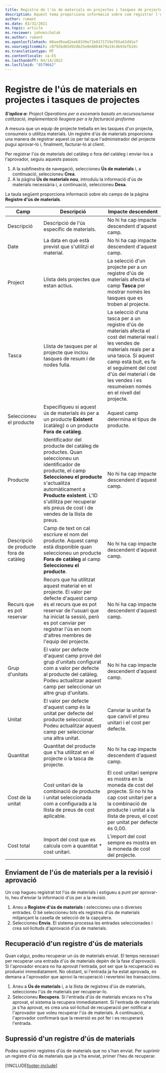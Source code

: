 ```yaml
---
title: Registre de l'ús de materials en projectes i tasques de projectes
description: Aquest tema proporciona informació sobre com registrar l'ús de materials als projectes i a les tasques de projectes.
author: rumant
ms.date: 03/31/2021
ms.topic: article
ms.reviewer: johnmichalak
ms.author: rumant
ms.openlocfilehash: 60aed9aa82eeb0339e71b0171719e765a63d91e7
ms.sourcegitcommit: c0792bd65d92db25e0e8864879a19c4b93efb10c
ms.translationtype: MT
ms.contentlocale: ca-ES
ms.lasthandoff: 04/14/2022
ms.locfileid: "8579662"
---
```

# <a name="record-material-usage-on-projects-and-project-tasks"></a>Registre de l'ús de materials en projectes i tasques de projectes

_**S'aplica a:** Project Operations per a escenaris basats en recursos/sense cotització, implementació lleugera per a la facturació proforma_

A mesura que un equip de projecte treballa en les tasques d'un projecte, consumeix o utilitza materials. Un registre d'ús de materials proporciona una manera de registrar aquest ús per tal que l'administrador del projecte pugui aprovar-lo i, finalment, facturar-lo al client. 

Per registrar l'ús de materials del catàleg o fora del catàleg i enviar-los a l'aprovador, seguiu aquests passos: 

1. A la subfinestra de navegació, seleccioneu **Ús de materials** i, a continuació, seleccioneu **Crea**.
2. A la pàgina **Ús de materials nou**, introduïu la informació d'ús de materials necessària i, a continuació, seleccioneu **Desa**.

La taula següent proporciona informació sobre els camps de la pàgina **Registre d'ús de materials**. 

| **Camp** | **Descripció** | **Impacte descendent** |
| --- | --- | --- |
| Descripció | Descripció de l'ús específic de materials. | No hi ha cap impacte descendent d'aquest camp. |
| Date | La data en què està previst que s'utilitzi el material. | No hi ha cap impacte descendent d'aquest camp. |
| Project | Llista dels projectes que estan actius. | La selecció d'un projecte per a un registre d'ús de materials afecta el camp **Tasca** per mostrar només les tasques que es troben al projecte. |
| Tasca | Llista de tasques per al projecte que inclou tasques de resum i de nodes fulla. | La selecció d'una tasca per a un registre d'ús de materials afecta el cost del material real i les vendes de materials reals per a una tasca. Si aquest camp està buit, es fa el seguiment del cost d'ús del material i de les vendes i es resumeixen només en el nivell del projecte. |
| Seleccioneu el producte | Especifiqueu si aquest ús de materials és per a un producte **Existent** (catàleg) o un producte **Fora de catàleg**. | Aquest camp determina el tipus de producte. |
| Producte | Identificador del producte del catàleg de productes. Quan seleccioneu un identificador de producte, el camp **Seleccioneu el producte** s'actualitza automàticament a **Producte existent**. L'ID s'utilitza per recuperar els preus de cost i de vendes de la llista de preus. | No hi ha cap impacte descendent d'aquest camp. |
| Descripció de producte fora de catàleg | Camp de text on cal escriure el nom del producte. Aquest camp està disponible quan seleccioneu un producte **Fora de catàleg** al camp **Seleccioneu el producte**.| No hi ha cap impacte descendent d'aquest camp. |
| Recurs que es pot reservar| Recurs que ha utilitzat aquest material en el projecte. El valor per defecte d'aquest camp és el recurs que es pot reservar de l'usuari que ha iniciat la sessió, però es pot canviar per registrar l'ús en nom d'altres membres de l'equip del projecte. | No hi ha cap impacte descendent d'aquest camp. |
| Grup d'unitats | El valor per defecte d'aquest camp prové del grup d'unitats configurat com a valor per defecte al producte del catàleg. Podeu actualitzar aquest camp per seleccionar un altre grup d'unitats. | No hi ha cap impacte descendent d'aquest camp. |
| Unitat | El valor per defecte d'aquest camp és la unitat per defecte del producte seleccionat. Podeu actualitzar aquest camp per seleccionar una altra unitat. | Canviar la unitat fa que canviï el preu unitari i el cost per defecte. |
| Quantitat | Quantitat del producte que s'ha utilitzat en el projecte o la tasca de projecte. | No hi ha cap impacte descendent d'aquest camp. |
| Cost de la unitat | Cost unitari de la combinació de producte i unitat seleccionada com a configurada a la llista de preus de cost aplicable. | El cost unitari sempre es mostra en la moneda de cost del projecte. Si no hi ha cap cost unitari per a la combinació de producte i unitat a la llista de preus, el cost per unitat per defecte és 0,00. |
| Cost total | Import del cost que es calcula com a quantitat \* cost unitari.| L'import del cost sempre es mostra en la moneda de cost del projecte. |


## <a name="submit-material-usage-for-review-and-approval"></a>Enviament de l'ús de materials per a la revisió i aprovació 
Un cop hagueu registrat tot l'ús de materials i estigueu a punt per aprovar-lo, heu d'enviar la informació d'ús per a la revisió.

1. Aneu a **Registre d'ús de materials** i seleccioneu una o diverses entrades. O bé seleccioneu tots els registres d'ús de materials mitjançant la casella de selecció de la capçalera.
2. Seleccioneu **Envia**. El sistema processa les entrades seleccionades i crea sol·licituds d'aprovació d'ús de materials.

## <a name="recall-a-material-usage-log"></a>Recuperació d'un registre d'ús de materials

Quan calgui, podeu recuperar un ús de materials enviat. El temps necessari per recuperar una entrada d'ús de materials depèn de la fase d'aprovació.  Si l'aprovador encara no ha aprovat l'entrada, pot ser que la recuperació es produeixi immediatament. No obstant, si l'entrada ja ha estat aprovada, es demana a l'aprovador que aprovi la recuperació i reverteixi les transaccions.

1. Aneu a **Ús de materials** i, a la llista de registres d'ús de materials, seleccioneu l'ús de materials per recuperar-lo.
2. Seleccioneu **Recupera**. Si l'entrada d'ús de materials encara no s'ha aprovat, el sistema la recupera immediatament. Si l'entrada de materials ja s'ha aprovat, es crea una sol·licitud de recuperació per notificar a l'aprovador que voleu recuperar l'ús de materials. A continuació, l'aprovador confirmarà que la reversió es pot fer i es recuperarà l'entrada.

## <a name="delete-a-material-usage-log"></a>Supressió d'un registre d'ús de materials

Podeu suprimir registres d'ús de materials que no s'han enviat. Per suprimir un registre d'ús de materials que ja s'ha enviat, primer l'heu de recuperar.



[!INCLUDE[footer-include](../includes/footer-banner.md)]
